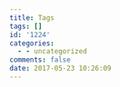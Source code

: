 ```yaml
---
title: Tags
tags: []
id: '1224'
categories:
  - - uncategorized
comments: false
date: 2017-05-23 10:26:09
---
```

